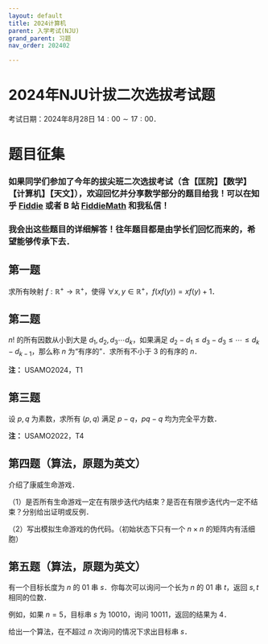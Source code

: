 ```yaml
---
layout: default
title: 2024计算机
parent: 入学考试(NJU)
grand_parent: 习题
nav_order: 202402

---
```


# 2024年NJU计拔二次选拔考试题

考试日期：2024年8月28日 $14:00\sim 17:00$．

# 题目征集

### 如果同学们参加了今年的拔尖班二次选拔考试（含【匡院】【数学】【计算机】【天文】），欢迎回忆并分享数学部分的题目给我！可以在知乎 [Fiddie](https://www.zhihu.com/people/RealFiddie) 或者 B 站 [FiddieMath](https://space.bilibili.com/261149392) 和我私信！

### 我会出这些题目的详细解答！往年题目都是由学长们回忆而来的，希望能够传承下去．

## 第一题

求所有映射 $f:\mathbb{R}^+\to\mathbb{R}^+$，使得 $\forall x,y\in\mathbb{R}^+$，$f(xf(y))=xf(y)+1$．

<div STYLE="page-break-after: always;"></div>

## 第二题

$n!$  的所有因数从小到大是  $d_1,d_2,d_3\cdots d_k$，如果满足 $d_2-d_1\le d_3-d_3\le\cdots\le d_k-d_{k-1}$，那么称 $n$ 为“有序的”．求所有不小于 $3$ 的有序的 $n$．

**注：** USAMO2024，T1

<div STYLE="page-break-after: always;"></div>

## 第三题 

设 $p,q$ 为素数，求所有 $(p,q)$ 满足 $p-q$，$pq-q$ 均为完全平方数．

**注：** USAMO2022，T4

<div STYLE="page-break-after: always;"></div>

## 第四题（算法，原题为英文）

介绍了康威生命游戏．

（1）是否所有生命游戏一定在有限步迭代内结束？是否在有限步迭代内一定不结束？分别给出证明或反例．

（2）写出模拟生命游戏的伪代码。（初始状态下只有一个 $n\times n$ 的矩阵内有活细胞）

<div STYLE="page-break-after: always;"></div>

## 第五题（算法，原题为英文）

有一个目标长度为 $n$ 的 $01$ 串 $s$．你每次可以询问一个长为 $n$ 的 $01$ 串 $t$，返回 $s,t$ 相同的位数．

例如，如果 $n=5$，目标串 $s$ 为 $10010$，询问 $10011$，返回的结果为 $4$．

给出一个算法，在不超过 $n$ 次询问的情况下求出目标串 $s$．

